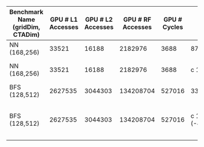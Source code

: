 |Benchmark Name (gridDim, CTADim)|GPU # L1 Accesses | GPU # L2 Accesses | GPU # RF Accesses | GPU # Cycles | DICE # L1 Accesses | DICE # L2 Accesses | DICE # RF Accesses | DICE # Cycles |
|---------------|--------------------|--------------------|--------------------|---------------|--------------------|--------------------|--------------------|---------------|
| NN (168,256)|33521|16188|2182976|3688|87544(+161%)|53726(+231%)|729428(-66.5%)|10328(+180%)|
| NN (168,256)|33521|16188|2182976|3688|c 10035 (-70%)|c 16308(+0.007%)|c 729428(-66.5%) |c 7564 (+105%)(c 4487(+21.6%) with 30 cores)|
| BFS (128,512) |2627535  | 3044303  |134208704 |527016 |3371730(+28%) |2970746(-0.02%) |21394945(-84%) |788035(+49.5%)|
| BFS (128,512) |2627535  | 3044303  |134208704 |527016 |c 1331534 (-49%) | c 2713157 (-10.8%)|c 21402625(-84%) | c 669158(+26.9%)(c 530627(+0.7%) with 30 cores) | 